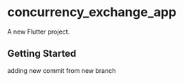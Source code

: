 # concurrency_exchange_app

A new Flutter project.

## Getting Started

adding new commit from new branch
